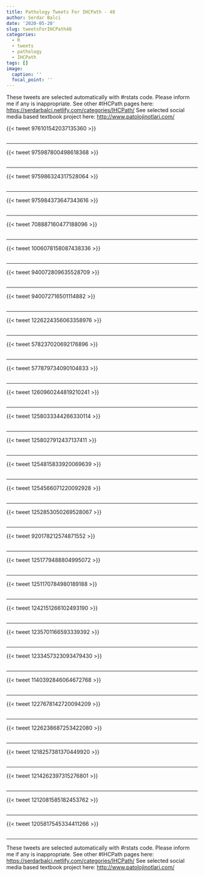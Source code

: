 ```yaml
---
title: Pathology Tweets For IHCPath - 48
author: Serdar Balci
date: '2020-05-20'
slug: tweetsForIHCPath48
categories:
  - R
  - tweets
  - pathology
  - IHCPath
tags: []
image:
  caption: ''
  focal_point: ''
---
```



These tweets are selected automatically with #rstats code. Please inform me if any is inappropriate.
See other #IHCPath pages here: https://serdarbalci.netlify.com/categories/IHCPath/ 
See selected social media based textbook project here: http://www.patolojinotlari.com/

{{< tweet 976101542037135360 >}}
<br>
<br>
<hr>
{{< tweet 975987800498618368 >}}
<br>
<br>
<hr>
{{< tweet 975986324317528064 >}}
<br>
<br>
<hr>
{{< tweet 975984373647343616 >}}
<br>
<br>
<hr>
{{< tweet 708887160477188096 >}}
<br>
<br>
<hr>
{{< tweet 1006078158087438336 >}}
<br>
<br>
<hr>
{{< tweet 940072809635528709 >}}
<br>
<br>
<hr>
{{< tweet 940072716501114882 >}}
<br>
<br>
<hr>
{{< tweet 1226224356063358976 >}}
<br>
<br>
<hr>
{{< tweet 578237020692176896 >}}
<br>
<br>
<hr>
{{< tweet 577879734090104833 >}}
<br>
<br>
<hr>
{{< tweet 1260960244819210241 >}}
<br>
<br>
<hr>
{{< tweet 1258033344266330114 >}}
<br>
<br>
<hr>
{{< tweet 1258027912437137411 >}}
<br>
<br>
<hr>
{{< tweet 1254815833920069639 >}}
<br>
<br>
<hr>
{{< tweet 1254566071220092928 >}}
<br>
<br>
<hr>
{{< tweet 1252853050269528067 >}}
<br>
<br>
<hr>
{{< tweet 920178212574871552 >}}
<br>
<br>
<hr>
{{< tweet 1251779488804995072 >}}
<br>
<br>
<hr>
{{< tweet 1251170784980189188 >}}
<br>
<br>
<hr>
{{< tweet 1242151266102493190 >}}
<br>
<br>
<hr>
{{< tweet 1235701166593339392 >}}
<br>
<br>
<hr>
{{< tweet 1233457323093479430 >}}
<br>
<br>
<hr>
{{< tweet 1140392846064672768 >}}
<br>
<br>
<hr>
{{< tweet 1227678142720094209 >}}
<br>
<br>
<hr>
{{< tweet 1226238687253422080 >}}
<br>
<br>
<hr>
{{< tweet 1218257381370449920 >}}
<br>
<br>
<hr>
{{< tweet 1214262397315276801 >}}
<br>
<br>
<hr>
{{< tweet 1212081585182453762 >}}
<br>
<br>
<hr>
{{< tweet 1205817545334411266 >}}
<br>
<br>
<hr>


These tweets are selected automatically with #rstats code. Please inform me if any is inappropriate.
See other #IHCPath pages here: https://serdarbalci.netlify.com/categories/IHCPath/ 
See selected social media based textbook project here: http://www.patolojinotlari.com/
